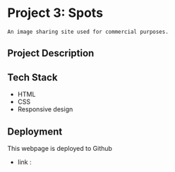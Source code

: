# Project 3: Spots

    An image sharing site used for commercial purposes.

## Project Description 


## Tech Stack
- HTML
- CSS
- Responsive design

## Deployment 
This webpage is deployed to Github

- link : 